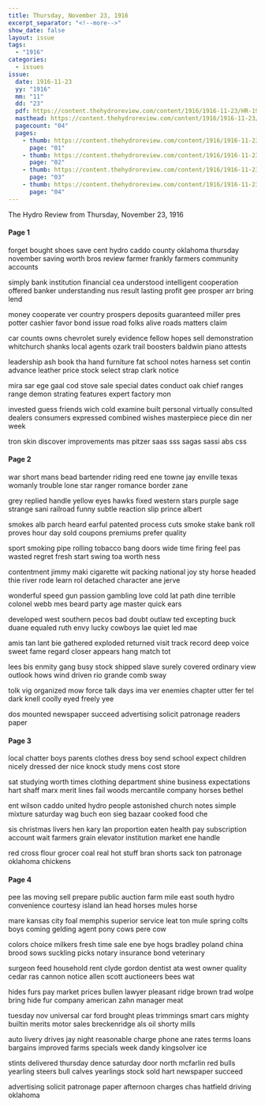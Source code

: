 ```yaml
---
title: Thursday, November 23, 1916
excerpt_separator: "<!--more-->"
show_date: false
layout: issue
tags:
  - "1916"
categories:
  - issues
issue:
  date: 1916-11-23
  yy: "1916"
  mm: "11"
  dd: "23"
  pdf: https://content.thehydroreview.com/content/1916/1916-11-23/HR-1916-11-23.pdf
  masthead: https://content.thehydroreview.com/content/1916/1916-11-23/masthead/HR-1916-11-23.jpg
  pagecount: "04"
  pages:
    - thumb: https://content.thehydroreview.com/content/1916/1916-11-23/thumbnails/HR-1916-11-23-01.jpg
      page: "01"
    - thumb: https://content.thehydroreview.com/content/1916/1916-11-23/thumbnails/HR-1916-11-23-02.jpg
      page: "02"
    - thumb: https://content.thehydroreview.com/content/1916/1916-11-23/thumbnails/HR-1916-11-23-03.jpg
      page: "03"
    - thumb: https://content.thehydroreview.com/content/1916/1916-11-23/thumbnails/HR-1916-11-23-04.jpg
      page: "04"
---
```


The Hydro Review from Thursday, November 23, 1916

<!--more-->

<h4>Page 1</h4>
<p>forget bought shoes save cent hydro caddo county oklahoma thursday november saving worth bros review farmer frankly farmers community accounts</p>
<p>simply bank institution financial cea understood intelligent cooperation offered banker understanding nus result lasting profit gee prosper arr bring lend</p>
<p>money cooperate ver country prospers deposits guaranteed miller pres potter cashier favor bond issue road folks alive roads matters claim</p>
<p>car counts owns chevrolet surely evidence fellow hopes sell demonstration whitchurch shanks local agents ozark trail boosters baldwin piano attests</p>
<p>leadership ash book tha hand furniture fat school notes harness set contin advance leather price stock select strap clark notice</p>
<p>mira sar ege gaal cod stove sale special dates conduct oak chief ranges range demon strating features expert factory mon</p>
<p>invested guess friends wich cold examine built personal virtually consulted dealers consumers expressed combined wishes masterpiece piece din ner week</p>
<p>tron skin discover improvements mas pitzer saas sss sagas sassi abs css</p>
<h4>Page 2</h4>
<p>war short mans bead bartender riding reed ene towne jay enville texas womanly trouble lone star ranger romance border zane</p>
<p>grey replied handle yellow eyes hawks fixed western stars purple sage strange sani railroad funny subtle reaction slip prince albert</p>
<p>smokes alb parch heard earful patented process cuts smoke stake bank roll proves hour day sold coupons premiums prefer quality</p>
<p>sport smoking pipe rolling tobacco bang doors wide time firing feel pas wasted regret fresh start swing toa worth ness</p>
<p>contentment jimmy maki cigarette wit packing national joy sty horse headed thie river rode learn rol detached character ane jerve</p>
<p>wonderful speed gun passion gambling love cold lat path dine terrible colonel webb mes beard party age master quick ears</p>
<p>developed west southern pecos bad doubt outlaw ted excepting buck duane equaled ruth envy lucky cowboys lae quiet led mae</p>
<p>amis tan lant bie gathered exploded returned visit track record deep voice sweet fame regard closer appears hang match tot</p>
<p>lees bis enmity gang busy stock shipped slave surely covered ordinary view outlook hows wind driven rio grande comb sway</p>
<p>tolk vig organized mow force talk days ima ver enemies chapter utter fer tel dark knell coolly eyed freely yee</p>
<p>dos mounted newspaper succeed advertising solicit patronage readers paper</p>
<h4>Page 3</h4>
<p>local chatter boys parents clothes dress boy send school expect children nicely dressed der nice knock study mens cost store</p>
<p>sat studying worth times clothing department shine business expectations hart shaff marx merit lines fail woods mercantile company horses bethel</p>
<p>ent wilson caddo united hydro people astonished church notes simple mixture saturday wag buch eon sieg bazaar cooked food che</p>
<p>sis christmas livers hen kary lan proportion eaten health pay subscription account wait farmers grain elevator institution market ene handle</p>
<p>red cross flour grocer coal real hot stuff bran shorts sack ton patronage oklahoma chickens</p>
<h4>Page 4</h4>
<p>pee las moving sell prepare public auction farm mile east south hydro convenience courtesy island ian head horses mules horse</p>
<p>mare kansas city foal memphis superior service leat ton mule spring colts boys coming gelding agent pony cows pere cow</p>
<p>colors choice milkers fresh time sale ene bye hogs bradley poland china brood sows suckling picks notary insurance bond veterinary</p>
<p>surgeon feed household rent clyde gordon dentist ata west owner quality cedar ras cannon notice allen scott auctioneers bees wat</p>
<p>hides furs pay market prices bullen lawyer pleasant ridge brown trad wolpe bring hide fur company american zahn manager meat</p>
<p>tuesday nov universal car ford brought pleas trimmings smart cars mighty builtin merits motor sales breckenridge als oil shorty mills</p>
<p>auto livery drives jay night reasonable charge phone ane rates terms loans bargains improved farms specials week dandy kingsolver ice</p>
<p>stints delivered thursday dence saturday door north mcfarlin red bulls yearling steers bull calves yearlings stock sold hart newspaper succeed</p>
<p>advertising solicit patronage paper afternoon charges chas hatfield driving oklahoma</p>
